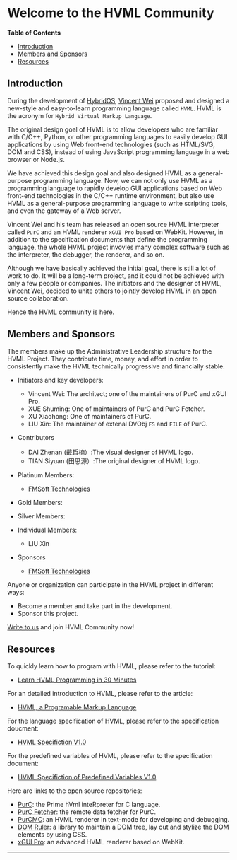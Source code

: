 # Welcome to the HVML Community

**Table of Contents**

[//]:# (START OF TOC)

- [Introduction](#introduction)
- [Members and Sponsors](#members-and-sponsors)
- [Resources](#resources)

[//]:# (END OF TOC)

## Introduction

During the development of [HybridOS], [Vincent Wei] proposed and designed a new-style and easy-to-learn programming language called `HVML`.
HVML is the acronym for `Hybrid Virtual Markup Language`.

The original design goal of HVML is to allow developers who are familiar with C/C++, Python,
    or other programming languages to easily develop GUI applications by using Web front-end technologies (such as HTML/SVG, DOM and CSS),
    instead of using JavaScript programming language in a web browser or Node.js.

We have achieved this design goal and also designed HVML as a general-purpose programming language.
Now, we can not only use HVML as a programming language to rapidly develop GUI applications based on Web front-end technologies in the C/C++ runtime environment,
    but also use HVML as a general-purpose programming language to write scripting tools, and even the gateway of a Web server.

Vincent Wei and his team has released an open source HVML interpreter called `PurC` and an HVML renderer `xGUI Pro` based on WebKit.
However, in addition to the specification documents that define the programming language,
    the whole HVML project invovles many complex software such as the interpreter, the debugger, the renderer, and so on.

Although we have basically achieved the initial goal, there is still a lot of work to do.
It will be a long-term project, and it could not be achieved with only a few people or companies.
The initiators and the designer of HVML, Vincent Wei, decided to unite others to jointly develop HVML in an open source collaboration.

Hence the HVML community is here.

## Members and Sponsors

The members make up the Administrative Leadership structure for the HVML Project.
They contribute time, money, and effort in order to consistently make the HVML
technically progressive and financially stable.

- Initiators and key developers:
   - Vincent Wei: The architect; one of the maintainers of PurC and xGUI Pro.
   - XUE Shuming: One of maintainers of PurC and PurC Fetcher.
   - XU Xiaohong: One of maintainers of PurC.
   - LIU Xin: The maintainer of extenal DVObj `FS` and `FILE` of PurC.
- Contributors
   - DAI Zhenan (戴哲楠）:The visual designer of HVML logo.
   - TIAN Siyuan (田思源）:The original designer of HVML logo.

- Platinum Members:
   - [FMSoft Technologies]
- Gold Members:
- Silver Members:
- Individual Members:
   - LIU Xin
- Sponsors
   - [FMSoft Technologies]

Anyone or organization can participate in the HVML project in different ways:

- Become a member and take part in the development.
- Sponsor this project.

[Write to us](mailto:hvml@fmsoft.cn) and join HVML Community now!

## Resources

To quickly learn how to program with HVML, please refer to the tutorial:

- [Learn HVML Programming in 30 Minutes](https://github.com/HVML/hvml-docs/blob/master/en/learn-hvml-programming-in-30-minutes-en.md)

For an detailed introduction to HVML, please refer to the article:

- [HVML, a Programable Markup Language](https://github.com/HVML/hvml-docs/blob/master/en/an-introduction-to-hvml-en.md)

For the language specification of HVML, please refer to the specification doucment:

- [HVML Specifiction V1.0](https://github.com/HVML/hvml-docs/blob/master/zh/hvml-spec-v1.0-zh.md)

For the predefined variables of HVML, please refer to the specification document:

- [HVML Specifiction of Predefined Variables V1.0](https://github.com/HVML/hvml-docs/blob/master/zh/hvml-spec-predefined-variables-v1.0-zh.md)

Here are links to the open source repositories:

- [PurC](https://github.com/HVML/PurC): the Prime hVml inteRpreter for C language.
- [PurC Fetcher](https://github.com/HVML/PurC-Fetcher): the remote data fetcher for PurC.
- [PurCMC](https://github.com/HVML/PurC-Midnight-Commander): an HVML renderer in text-mode for developing and debugging.
- [DOM Ruler](https://github.com/HVML/DOM-Ruler): a library to maintain a DOM tree, lay out and stylize the DOM elements by using CSS.
- [xGUI Pro](https://github.com/HVML/xGUI-Pro): an advanced HVML renderer based on WebKit.

---

[Beijing FMSoft Technologies Co., Ltd.]: https://www.fmsoft.cn
[FMSoft Technologies]: https://www.fmsoft.cn
[FMSoft]: https://www.fmsoft.cn
[HybridOS]: https://hybridos.fmsoft.cn

[HVML]: https://github.com/HVML
[MiniGUI]: http:/www.minigui.com
[WebKit]: https://webkit.org

[Vincent Wei]: https://github.com/VincentWei

